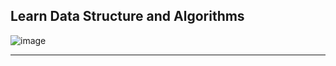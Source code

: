 ## Learn Data Structure and Algorithms 
![image](https://user-images.githubusercontent.com/101810628/214222133-d815a52c-8f59-49cf-89af-043924a4b397.png)
****